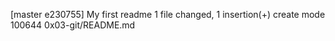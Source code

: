 [master e230755] My first readme
 1 file changed, 1 insertion(+)
 create mode 100644 0x03-git/README.md
